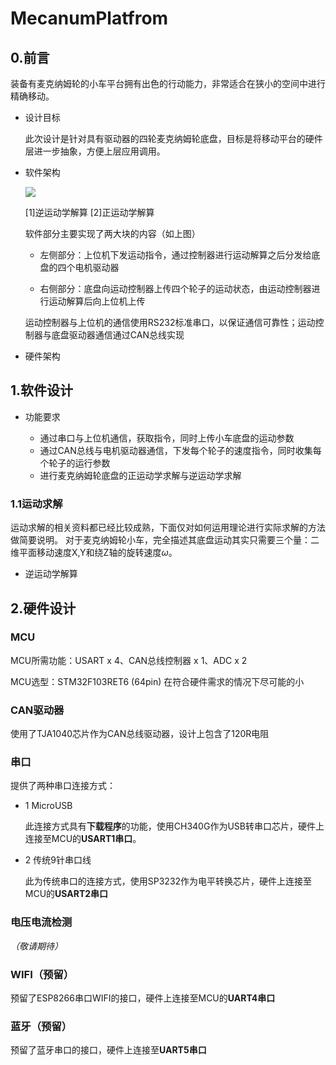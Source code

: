 # MecanumPlatfrom

## 0.前言 ##

装备有麦克纳姆轮的小车平台拥有出色的行动能力，非常适合在狭小的空间中进行精确移动。

- 设计目标

	此次设计是针对具有驱动器的四轮麦克纳姆轮底盘，目标是将移动平台的硬件层进一步抽象，方便上层应用调用。

- 软件架构

	![](http://139.199.211.128:8088/Projects/MecanumPlatform/softwareFrame.png)
	
	[1]逆运动学解算 [2]正运动学解算

	软件部分主要实现了两大块的内容（如上图）

	- 左侧部分：上位机下发运动指令，通过控制器进行运动解算之后分发给底盘的四个电机驱动器

	- 右侧部分：底盘向运动控制器上传四个轮子的运动状态，由运动控制器进行运动解算后向上位机上传
	
	运动控制器与上位机的通信使用RS232标准串口，以保证通信可靠性；运动控制器与底盘驱动器通信通过CAN总线实现

- 硬件架构

## 1.软件设计 ##

- 功能要求

	- 通过串口与上位机通信，获取指令，同时上传小车底盘的运动参数
	- 通过CAN总线与电机驱动器通信，下发每个轮子的速度指令，同时收集每个轮子的运行参数
	- 进行麦克纳姆轮底盘的正运动学求解与逆运动学求解

### 1.1运动求解 ###

运动求解的相关资料都已经比较成熟，下面仅对如何运用理论进行实际求解的方法做简要说明。
对于麦克纳姆轮小车，完全描述其底盘运动其实只需要三个量：二维平面移动速度X,Y和绕Z轴的旋转速度$\omega$。

- 逆运动学解算

## 2.硬件设计 ##

### MCU ###

MCU所需功能：USART x 4、CAN总线控制器 x 1、ADC x 2

MCU选型：STM32F103RET6 (64pin) 在符合硬件需求的情况下尽可能的小

### CAN驱动器 ###

使用了TJA1040芯片作为CAN总线驱动器，设计上包含了120R电阻

### 串口 ###

提供了两种串口连接方式：

- 1 MicroUSB

	此连接方式具有**下载程序**的功能，使用CH340G作为USB转串口芯片，硬件上连接至MCU的**USART1串口**。

- 2	传统9针串口线

	此为传统串口的连接方式，使用SP3232作为电平转换芯片，硬件上连接至MCU的**USART2串口**

### 电压电流检测 ###

*（敬请期待）*

### WIFI（预留） ###

预留了ESP8266串口WIFI的接口，硬件上连接至MCU的**UART4串口**

### 蓝牙（预留） ###

预留了蓝牙串口的接口，硬件上连接至**UART5串口**

